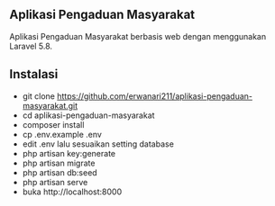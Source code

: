 ## Aplikasi Pengaduan Masyarakat

Aplikasi Pengaduan Masyarakat berbasis web dengan menggunakan Laravel 5.8.

## Instalasi
- git clone https://github.com/erwanari211/aplikasi-pengaduan-masyarakat.git
- cd aplikasi-pengaduan-masyarakat
- composer install
- cp .env.example .env
- edit .env lalu sesuaikan setting database
- php artisan key:generate
- php artisan migrate
- php artisan db:seed
- php artisan serve
- buka http://localhost:8000
